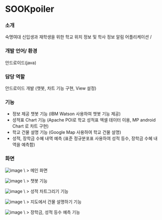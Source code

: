 # SOOKpoiler

### 소개
숙명여대 신입생과 재학생을 위한 학교 위치 정보 및 학사 정보 알림 어플리케이션 /

### 개발 언어/ 환경
안드로이드(java)

### 담당 역할
안드로이드 개발 (챗봇, 차트 기능 구현, View 설정)

### 기능
* 정보 제공 챗봇 기능 (IBM Watson 사용하여 챗봇 기능 제공)
* 성적표 Chart 기능 (Apache POI로 학교 성적표 엑셀 데이터 이용, MP android Chart 로 차트 구현)
* 학교 건물 설명 기능 (Google Map 사용하여 학교 건물 설명)
* 성적, 장학금 수혜 내역 예측 (표준 정규분포표 사용하여 성적 등수, 장학금 수혜 내역을 예측함)

### 화면
![image](https://user-images.githubusercontent.com/33820372/94335015-54adff80-0013-11eb-8ed0-58bd44c0ddbf.png)
\ > 메인 화면

![image](https://user-images.githubusercontent.com/33820372/94334979-0ef13700-0013-11eb-9d11-2758a9ae6125.png)
\ > 챗봇 기능

![image](https://user-images.githubusercontent.com/33820372/94334995-25978e00-0013-11eb-895d-f99e69171e72.png)
\ > 성적 차트그리기 기능

![image](https://user-images.githubusercontent.com/33820372/94334998-35af6d80-0013-11eb-9fcb-ddf72e23b38f.png)
\ > 지도에서 건물 설명하기 기능

![image](https://user-images.githubusercontent.com/33820372/94335006-452eb680-0013-11eb-8b75-346081272cb3.png)
\ > 장학금, 성적 등수 예측 기능
